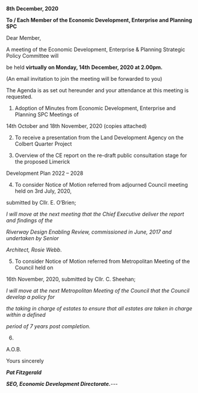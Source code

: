 **8th** **December, 2020**

**To / Each Member of the Economic Development, Enterprise and Planning SPC**

Dear Member,

A meeting of the Economic Development, Enterprise & Planning Strategic Policy Committee will

be held **virtually** **on Monday, 14th** **December, 2020 at 2.00pm.**

(An email invitation to join the meeting will be forwarded to you)

The Agenda is as set out hereunder and your attendance at this meeting is requested.

1. Adoption of Minutes from Economic Development, Enterprise and Planning SPC Meetings of

14th October and 18th November, 2020 (copies attached)

2. To receive a presentation from the Land Development Agency on the Colbert Quarter Project

3. Overview of the CE report on the re-draft public consultation stage for the proposed Limerick

Development Plan 2022 – 2028

4. To consider Notice of Motion referred from adjourned Council meeting held on 3rd July, 2020,

submitted by Cllr. E. O’Brien;

*I will move at the next meeting that the Chief Executive deliver the report and findings of the*

*Riverway Design Enabling Review, commissioned in June, 2017 and undertaken by Senior*

*Architect, Rosie Webb*.

5. To consider Notice of Motion referred from Metropolitan Meeting of the Council held on

16th November, 2020, submitted by Cllr. C. Sheehan;

*I will move at the next Metropolitan Meeting of the Council that the Council develop a policy for*

*the taking in charge of estates to ensure that all estates are taken in charge within a defined*

*period of 7 years post completion.*

6.

A.O.B.

Yours sincerely

***Pat Fitzgerald***

***SEO, Economic Development Directorate.***---
